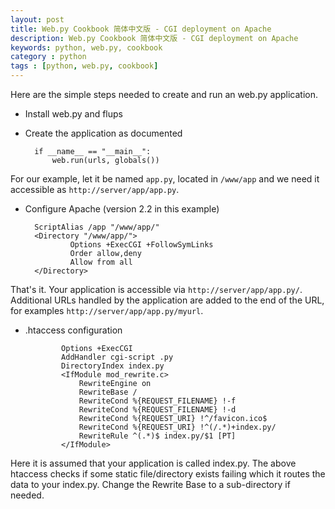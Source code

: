 ```yaml
---
layout: post
title: Web.py Cookbook 简体中文版 - CGI deployment on Apache
description: Web.py Cookbook 简体中文版 - CGI deployment on Apache
keywords: python, web.py, cookbook
category : python
tags : [python, web.py, cookbook]
---
```


Here are the simple steps needed to create and run an web.py application.

* Install web.py and flups

* Create the application as documented

        if __name__ == "__main__":
            web.run(urls, globals())

For our example, let it be named `app.py`, located in `/www/app` and we need it accessible as `http://server/app/app.py`.

* Configure Apache (version 2.2 in this example)

        ScriptAlias /app "/www/app/"
        <Directory "/www/app/">
                Options +ExecCGI +FollowSymLinks
                Order allow,deny
                Allow from all
        </Directory>

That's it. Your application is accessible via `http://server/app/app.py/`. Additional URLs handled by the application are added to the end of the URL, for examples `http://server/app/app.py/myurl`.

* .htaccess configuration 

              Options +ExecCGI
              AddHandler cgi-script .py
              DirectoryIndex index.py
              <IfModule mod_rewrite.c>
                  RewriteEngine on
                  RewriteBase /
                  RewriteCond %{REQUEST_FILENAME} !-f
                  RewriteCond %{REQUEST_FILENAME} !-d
                  RewriteCond %{REQUEST_URI} !^/favicon.ico$
                  RewriteCond %{REQUEST_URI} !^(/.*)+index.py/
                  RewriteRule ^(.*)$ index.py/$1 [PT]
              </IfModule>

Here it is assumed that your application is called index.py. The above htaccess checks if some static file/directory exists failing which it routes the data to your index.py. Change the Rewrite Base to a sub-directory if needed.